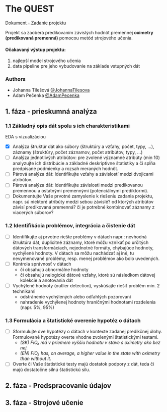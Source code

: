 # The QUEST
[Dokument - Zadanie projektu](https://docs.google.com/document/d/1cKQABYewh4Za8PkzfCHkz6zIMjVb64-OHdDwqiUYUQQ/edit?tab=t.0#heading=h.ihsraonxsqv0)

Projekt sa zaoberá predikovaním závislých hodnôt premennej **oximetry (predikovaná premenná)** pomocou metód strojového učenia.

#### Očakavaný výstup projektu:
1. najlepší model strojového učenia 
2. data pipeline pre jeho vybudovanie na základe vstupných dát

### Authors
- Johanna Tilešová [@JohannaTilesova](https://github.com/johannatilesova)
- Adam Pečenka [@AdamPecenka](https://github.com/AdamPecenka)

## 1. fáza - prieskumná analýza
### 1.1 Základný opis dát spolu s ich charakteristikami
EDA s vizualizáciou
- [x] Analýza štruktúr dát ako súbory (štruktúry a vzťahy, počet, typy, …), záznamy (štruktúry, počet záznamov, počet atribútov, typy, …)
- [ ] Analýza jednotlivých atribútov: pre zvolené významné atribúty (min 10) analyzujte ich distribúcie a základné deskriptívne štatistiky a či spĺňa predpísané podmienky a rozsah meraných hodnôt. 
- [ ] Párová analýza dát: Identifikujte vzťahy a závislostí medzi dvojicami atribútov.
- [ ] Párová analýza dát: Identifikujte závislosti medzi predikovanou premennou a ostatnými premennými (potenciálnymi prediktormi).
- [ ] Dokumentujte Vaše prvotné zamyslenie k riešeniu zadania projektu, napr. sú niektoré atribúty medzi sebou závislé? od ktorých atribútov závisí predikovaná premenná? či je potrebné kombinovať záznamy z viacerých súborov? 

### 1.2 Identifikácia problémov, integrácia a čistenie dát
- [ ] Identifikujte aj prvotne riešte problémy v dátach napr.: nevhodná štruktúra dát, duplicitné záznamy, ktoré môžu vznikať po určitých dátových transformáciach, nejednotné formáty, chýbajúce hodnoty, vychýlené hodnoty. V dátach sa môžu nachádzať aj iné, tu nevymenované problémy, resp. menej problémov ako bolo uvedených.
- [ ] Kontrola správnosť v dátach 
  - či obsahujú abnormálne hodnoty 
  - či obsahujú nelogické dátové vzťahy, ktoré sú následkom dátovej kolekcie a anotovania dát
- [ ] Vychýlené hodnoty (outlier detection), vyskúšajte riešiť problém min. 2 technikami 
  - odstránenie vychýlených alebo odľahlých pozorovaní 
  - nahradenie vychýlenej hodnoty hraničnými hodnotami rozdelenia (napr. 5%, 95%)

### 1.3 Formulácia a štatistické overenie hypotéz o dátach
- [ ] Sformulujte dve hypotézy o dátach v kontexte zadanej predikčnej úlohy. Formulované hypotézy overte vhodne zvolenými štatistickými testami.
  - _(SK) FiO₂ má v priemere vyššiu hodnotu v stave s oximetry ako bez nej._
  - _(EN) FiO₂ has, on average, a higher value in the state with oximetry than without it._
- [ ] Overte či Vaše štatistické testy majú dostatok podpory z dát, teda či majú dostatočne silnú štatistickú silu.

## 2. fáza - Predspracovanie údajov 

## 3. fáza - Strojové učenie